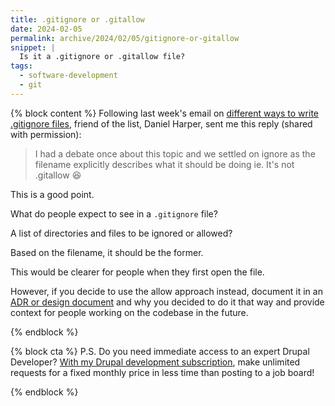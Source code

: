 ```yaml
---
title: .gitignore or .gitallow
date: 2024-02-05
permalink: archive/2024/02/05/gitignore-or-gitallow
snippet: |
  Is it a .gitignore or .gitallow file?
tags:
  - software-development
  - git
---
```


{% block content %}
Following last week's email on [different ways to write .gitignore files][previous], friend of the list, Daniel Harper, sent me this reply (shared with permission):

> I had a debate once about this topic and we settled on ignore as the filename explicitly describes what it should be doing ie. It's not .gitallow 😆

This is a good point.

What do people expect to see in a `.gitignore` file?

A list of directories and files to be ignored or allowed?

Based on the filename, it should be the former.

This would be clearer for people when they first open the file.

However, if you decide to use the allow approach instead, document it in an [ADR or design document][adr] and why you decided to do it that way and provide context for people working on the codebase in the future.

[adr]: {{site.url}}/archive/2022/09/23/adrs-technical-design-documents
[previous]: {{site.url}}/archive/2024/01/27/gitignore-inclusive-or-exclusive
{% endblock %}

{% block cta %}
P.S. Do you need immediate access to an expert Drupal Developer? [With my Drupal development subscription][subscription], make unlimited requests for a fixed monthly price in less time than posting to a job board!

[subscription]: {{site.url}}/subscription
{% endblock %}
